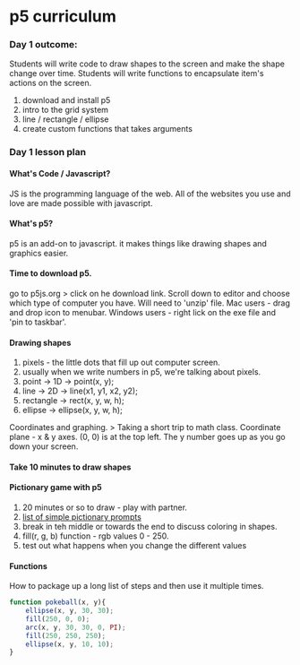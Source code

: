 # p5 curriculum

### Day 1 outcome:
Students will write code to draw shapes to the screen and make the shape change over time. Students will write functions to encapsulate item's actions on the screen.

1. download and install p5
2. intro to the grid system
3. line / rectangle / ellipse
4. create custom functions that takes arguments

### Day 1 lesson plan

#### What's Code / Javascript?
JS is the programming language of the web. All of the websites you use and love are made possible with javascript.

#### What's p5?
p5 is an add-on to javascript. it makes things like drawing shapes and graphics easier.

#### Time to download p5.
go to p5js.org > click on he download link.
Scroll down to editor and choose which type of computer you have. Will need to 'unzip' file. Mac users - drag and drop icon to menubar. Windows users - right lick on the exe file and 'pin to taskbar'.

#### Drawing shapes
1. pixels - the little dots that fill up out computer screen.
2. usually when we write numbers in p5, we're talking about pixels.
3. point -> 1D -> point(x, y);
4. line -> 2D -> line(x1, y1, x2, y2);
5. rectangle -> rect(x, y, w, h);
6. ellipse -> ellipse(x, y, w, h);

Coordinates and graphing. > Taking a short trip to math class. Coordinate plane - x & y axes. (0, 0) is at the top left. The y number goes up as you go down your screen.

#### Take 10 minutes to draw shapes
#### Pictionary game with p5
1. 20 minutes or so to draw - play with partner.
2. [list of simple pictionary prompts](https://www.thegamegal.com/wp-content/uploads/2011/11/Pictionary-Words-Easy.pdf)
3. break in teh middle or towards the end to discuss coloring in shapes.
4. fill(r, g, b) function - rgb values 0 - 250.
5. test out what happens when you change the different values

#### Functions
How to package up a long list of steps and then use it multiple times.

```javascript
function pokeball(x, y){
	ellipse(x, y, 30, 30);
	fill(250, 0, 0);
	arc(x, y, 30, 30, 0, PI);
	fill(250, 250, 250);
	ellipse(x, y, 10, 10);
}
```
